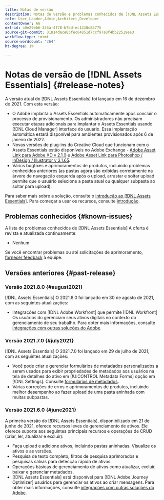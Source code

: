 ```yaml
---
title: Notas de versão
description: Notas de versão e problemas conhecidos de [!DNL Assets Essentials]
role: User,Leader,Admin,Architect,Developer
contentOwner: AG
exl-id: a0e29eb6-336a-4f78-b7bd-ec1338c86775
source-git-commit: 01814dace83fec64851d7ccf97a0f4bb22519ee3
workflow-type: tm+mt
source-wordcount: '364'
ht-degree: 1%

---
```


# Notas de versão de [!DNL Assets Essentials] {#release-notes}

A versão atual do [!DNL Assets Essentials] foi lançado em 16 de dezembro de 2021. Com esta versão:

* O Adobe implanta o Assets Essentials automaticamente após concluir o processo de provisionamento. Os administradores não precisam executar etapas adicionais para implantar o Assets Essentials usando [!DNL Cloud Manager] interface do usuário. Essa implantação automática estará disponível para ambientes provisionados após 6 de janeiro de 2022.
* Novas versões de plug-ins do Creative Cloud que funcionam com o Assets Essentials estão disponíveis no Adobe Exchange - [Adobe Asset Link para Adobe XD v 2.1.0](https://exchange.adobe.com/creativecloud/plugindetails.html/app/cc/61d229b9) e [Adobe Asset Link para Photoshop / InDesign / Illustrator v 3.1.65](https://exchange.adobe.com/creativecloud.details.106875.adobe-asset-link-cep.html).
* Vários bugfixes e aprimoramentos de produtos, incluindo problemas conhecidos anteriores (as pastas agora são exibidas corretamente na árvore de navegação esquerda após o upload<!-- CQ-4337638 -->, arrastar e soltar upload permite que o usuário selecione a pasta atual ou qualquer subpasta ao soltar para upload<!-- CQ-4327753 -->).

Para saber mais sobre a solução, consulte o [introdução ao [!DNL Assets Essentials]](introduction.md). Para começar a usar os recursos, consulte [introdução](/help/get-started.md).

## Problemas conhecidos {#known-issues}

A lista de problemas conhecidos de [!DNL Assets Essentials] A oferta é revista e atualizada continuamente:

* Nenhum

Se você encontrar problemas ou até solicitações de aprimoramento, [fornecer feedback](#provide-feedback) à equipe.

## Versões anteriores {#past-release}

### Versão 2021.8.0 {#august2021}

[!DNL Assets Essentials] O 2021.8.0 foi lançado em 30 de agosto de 2021, com as seguintes atualizações:

* Integrações com [!DNL Adobe Workfront] que permite [!DNL Workfront] Os usuários do gerenciam seus ativos digitais no contexto do gerenciamento de seu trabalho. Para obter mais informações, consulte [integrações com outras soluções do Adobe](/help/integration.md).

### Versão 2021.7.0 {#july2021}

[!DNL Assets Essentials] O 2021.7.0 foi lançado em 29 de julho de 2021, com as seguintes atualizações:

* Você pode criar e gerenciar formulários de metadados personalizados a serem usados para exibir propriedades de metadados aos usuários na tela de detalhes do ativo em [!UICONTROL Metadata Forms] opção em [!DNL Settings]. Consulte [formulários de metadados](metadata.md#metadata-forms).
* Várias correções de erros e aprimoramentos de produtos, incluindo melhor desempenho ao fazer upload de uma pasta aninhada com muitas subpastas.

### Versão 2021.6.0 {#june2021}

A primeira versão do [!DNL Assets Essentials], disponibilizado em 21 de junho de 2021, oferece recursos leves de gerenciamento de ativos. Ele oferece suporte aos seguintes principais recursos e operações de CRUD (criar, ler, atualizar e excluir):

* Faça upload e adicione ativos, incluindo pastas aninhadas. Visualize os ativos e as versões.
* Pesquisa de texto completo, filtros de pesquisa aprimorados e pesquisas salvas para detecção rápida de ativos.
* Operações básicas de gerenciamento de ativos como atualizar, excluir, baixar e gerenciar metadados.
* [!DNL Assets Essentials] está disponível para [!DNL Adobe Journey Optimizer] usuários para gerenciar os ativos ao criar mensagens. Para obter mais informações, consulte [integrações com outras soluções do Adobe](/help/integration.md).
